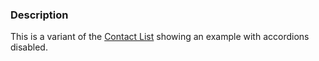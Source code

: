 ### Description
This is a variant of the [Contact List](/?p=organisms-contact-list) showing an example with accordions disabled.

